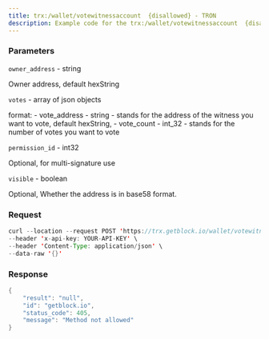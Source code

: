 ```yaml
---
title: trx:/wallet/votewitnessaccount  {disallowed} - TRON
description: Example code for the trx:/wallet/votewitnessaccount  {disallowed} rest method. Сomplete guide on how to use trx:/wallet/votewitnessaccount  {disallowed} rest in GetBlock.io Web3 documentation.
---
```


### Parameters


`owner_address` - string

Owner address, default hexString

`votes` - array of json objects

format: - vote_address - string - stands for the address of the witness
you want to vote, default hexString, - vote_count - int_32 - stands for
the number of votes you want to vote

`permission_id` - int32

Optional, for multi-signature use

`visible` - boolean

Optional, Whether the address is in base58 format.

### Request

``` java
curl --location --request POST 'https://trx.getblock.io/wallet/votewitnessaccount' \
--header 'x-api-key: YOUR-API-KEY' \
--header 'Content-Type: application/json' \
--data-raw '{}'
```

###  Response

``` java
{
    "result": "null",
    "id": "getblock.io",
    "status_code": 405,
    "message": "Method not allowed"
}
```

